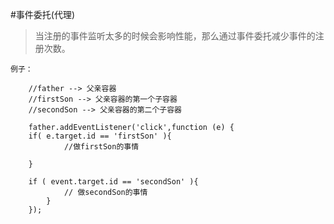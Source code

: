 #事件委托(代理)

> 当注册的事件监听太多的时候会影响性能，那么通过事件委托减少事件的注册次数。



`例子：`
```
	//father --> 父亲容器
	//firstSon --> 父亲容器的第一个子容器
	//secondSon --> 父亲容器的第二个子容器
	
	father.addEventListener('click',function (e) {
	if( e.target.id == 'firstSon' ){
			//做firstSon的事情
			
	}
		
	if ( event.target.id == 'secondSon' ){
			// 做secondSon的事情
		}
	});
```